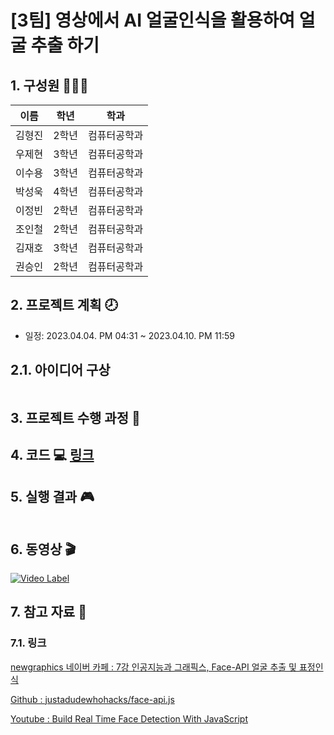 # [3팀] 영상에서 AI 얼굴인식을 활용하여 얼굴 추출 하기

## 1. 구성원 👩‍👧‍👦

|이름|학년|학과|
|---|---|---|
|김형진|2학년|컴퓨터공학과|
|우제현|3학년|컴퓨터공학과|
|이수용|3학년|컴퓨터공학과|
|박성욱|4학년|컴퓨터공학과|
|이정빈|2학년|컴퓨터공학과|
|조인철|2학년|컴퓨터공학과|
|김재호|3학년|컴퓨터공학과|
|권승인|2학년|컴퓨터공학과|


## 2. 프로젝트 계획 🕗 
  * 일정: 2023.04.04. PM 04:31 ~ 2023.04.10. PM 11:59
 
## 2.1. 아이디어 구상

```
```


## 3. 프로젝트 수행 과정 📝 


## 4. 코드 💻 [링크](https://github.com/wjh2335/2023-ComputerGraphics/blob/main/%5B%ED%8C%80%EA%B3%BC%EC%A0%9C-3%5D/snake4.js)


## 5. 실행 결과 🎮

![]()


## 6. 동영상 🎬

[![Video Label](http://img.youtube.com/vi/fSurK7z9mNE/0.jpg)](https://youtu.be/fSurK7z9mNE)


## 7. 참고 자료 📂

### 7.1. 링크

[newgraphics 네이버 카페 : 7강 인공지능과 그래픽스, Face-API 얼굴 추출 및 표정인식](https://cafe.naver.com/newgraphics/153)

[Github : justadudewhohacks/face-api.js](https://github.com/justadudewhohacks/face-api.js)

[Youtube : Build Real Time Face Detection With JavaScript](https://www.youtube.com/watch?v=CVClHLwv-4I)
